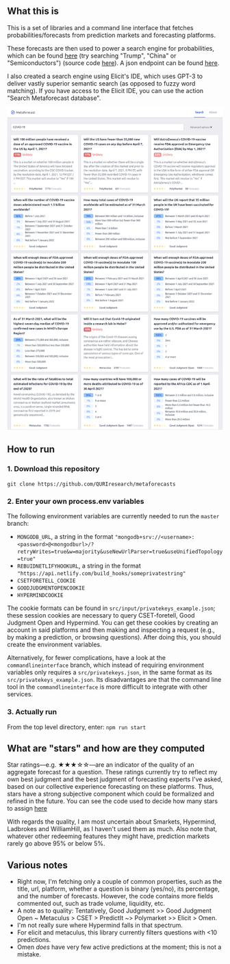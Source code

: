 ## What this is 

This is a set of libraries and a command line interface that fetches probabilities/forecasts from prediction markets and forecasting platforms. 

These forecasts are then used to power a search engine for probabilities, which can be found [here](https://metaforecast.org/) (try searching "Trump", "China" or "Semiconductors") (source code [here](https://github.com/QURIresearch/metaforecast-website-nextjs)). A json endpoint can be found [here](https://metaforecast.org/data/metaforecasts.json).

I also created a search engine using Elicit's IDE, which uses GPT-3 to deliver vastly superior semantic search (as opposed to fuzzy word matching). If you have access to the Elicit IDE, you can use the action "Search Metaforecast database".

![](./metaforecasts.png)

## How to run

### 1. Download this repository

``git clone https://github.com/QURIresearch/metaforecasts``

### 2. Enter your own process.env variables
The following environment variables are currently needed to run the `master` branch:
- `MONGODB_URL`, a string in the format `"mongodb+srv://<username>:<password>@<mongodburl>/?retryWrites=true&w=majority&useNewUrlParser=true&useUnifiedTopology=true"`
- `REBUIDNETLIFYHOOKURL`, a string in the format `"https://api.netlify.com/build_hooks/someprivatestring"`
- `CSETFORETELL_COOKIE`
- `GOODJUDGMENTOPENCOOKIE`
- `HYPERMINDCOOKIE`

The cookie formats can be found in `src/input/privatekeys_example.json`; these session cookies are necessary to query CSET-foretell, Good Judgment Open and Hypermind. You can get these cookies by creating an account in said platforms and then making and inspecting a request (e.g., by making a prediction, or browsing questions). After doing this, you should create the environment variables.

Alternatively, for fewer complications, have a look at the `commandlineinterface` branch, which instead of requiring environment variables only requires a `src/privatekeys.json`, in the same format as its `src/privatekeys_example.json`. Its disadvantages are that the command line tool in the  `commandlineinterface` is more difficult to integrate with other services. 

### 3. Actually run

From the top level directory, enter: `npm run start`

## What are "stars" and how are they computed

Star ratings—e.g. ★★★☆☆—are an indicator of the quality of an aggregate forecast for a question. These ratings currently try to reflect my own best judgment and the best judgment of forecasting experts I've asked, based on our collective experience forecasting on these platforms. Thus, stars have a strong subjective component which could be formalized and refined in the future. You can see the code used to decide how many stars to assign [here](https://github.com/QURIresearch/metaforecasts/blob/master/src/stars.js)

With regards the quality, I am most uncertain about Smarkets, Hypermind, Ladbrokes and WilliamHill, as I haven't used them as much. Also note that, whatever other redeeming features they might have, prediction markets rarely go above 95% or below 5%.

## Various notes

- Right now, I'm fetching only a couple of common properties, such as the title, url, platform, whether a question is binary (yes/no), its percentage, and the number of forecasts. However, the code contains more fields commented out, such as trade volume, liquidity, etc. 
- A note as to quality: Tentatively, Good Judgment >> Good Judgment Open ~ Metaculus > CSET > PredictIt ~> Polymarket >> Elicit > Omen. 
- I'm not really sure where Hypermind falls in that spectrum.
- For elicit and metaculus, this library currently filters questions with <10 predictions.
- Omen *does* have very few active predictions at the moment; this is not a mistake. 
